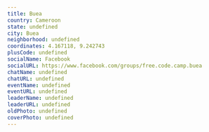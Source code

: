 ```yaml
---
title: Buea
country: Cameroon
state: undefined
city: Buea
neighborhood: undefined
coordinates: 4.167118, 9.242743
plusCode: undefined
socialName: Facebook
socialURL: https://www.facebook.com/groups/free.code.camp.buea
chatName: undefined
chatURL: undefined
eventName: undefined
eventURL: undefined
leaderName: undefined
leaderURL: undefined
oldPhoto: undefined
coverPhoto: undefined
---
```

